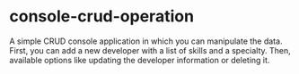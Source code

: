 # console-crud-operation
A simple CRUD console application in which you can manipulate the data.
First, you can add a new developer with a list of skills and a specialty.
Then, available options like updating the developer information or deleting it.
